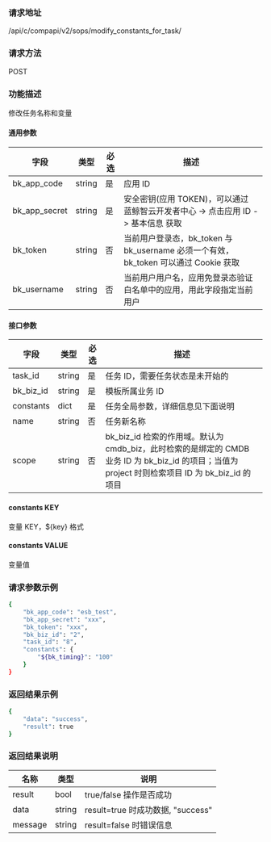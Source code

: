 
### 请求地址

/api/c/compapi/v2/sops/modify_constants_for_task/



### 请求方法

POST


### 功能描述

修改任务名称和变量

#### 通用参数

|   字段           |  类型       | 必选     |  描述             |
|-----------------|-------------|---------|------------------|
|   bk_app_code   |   string    |   是    |  应用 ID |
|   bk_app_secret |   string    |   是    |  安全密钥(应用 TOKEN)，可以通过 蓝鲸智云开发者中心 -> 点击应用 ID -> 基本信息 获取 |
|   bk_token      |   string    |   否    |  当前用户登录态，bk_token 与 bk_username 必须一个有效，bk_token 可以通过 Cookie 获取  |
|   bk_username   |   string    |   否    |  当前用户用户名，应用免登录态验证白名单中的应用，用此字段指定当前用户              |

#### 接口参数

| 字段          |  类型       | 必选   |  描述             |
|-----------------|-------------|---------|------------------|
|   task_id      |   string     |   是   |  任务 ID，需要任务状态是未开始的 |
|   bk_biz_id    |   string     |   是   |  模板所属业务 ID |
|   constants    |   dict       |   是   |  任务全局参数，详细信息见下面说明 |
|   name         |   string     |   否   |  任务新名称  |
|   scope        |   string     |   否   |  bk_biz_id 检索的作用域。默认为 cmdb_biz，此时检索的是绑定的 CMDB 业务 ID 为 bk_biz_id 的项目；当值为 project 时则检索项目 ID 为 bk_biz_id 的项目|

#### constants KEY

变量 KEY，${key} 格式

#### constants VALUE

变量值

### 请求参数示例

```bash
{
    "bk_app_code": "esb_test",
    "bk_app_secret": "xxx",
    "bk_token": "xxx",
    "bk_biz_id": "2",
    "task_id": "8",
    "constants": {
        "${bk_timing}": "100"
    }
}
```

### 返回结果示例

```bash
{
    "data": "success",
    "result": true
}
```

### 返回结果说明
|   名称   |  类型  |           说明             |
| ------------ | ---------- | ------------------------------ |
|  result      |    bool    |      true/false 操作是否成功     |
|  data        |    string  |      result=true 时成功数据, "success" |
|  message     |    string  |      result=false 时错误信息     |